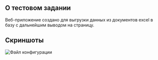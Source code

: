 ## О тестовом задании

Веб-приложение создано для выгрузки данных из документов excel в базу с дальнейшим выводом на страницу.

## Скриншоты
<img src="https://i.imgur.com/nqhGbpR.png" alt="Файл конфигурации">
